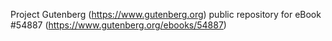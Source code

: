 Project Gutenberg (https://www.gutenberg.org) public repository for
eBook #54887 (https://www.gutenberg.org/ebooks/54887)
